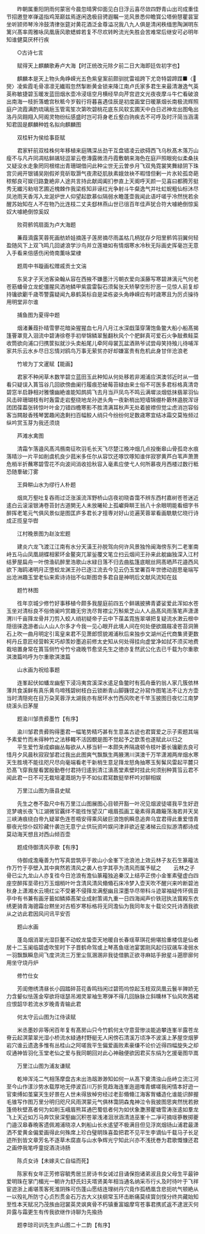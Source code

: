<!-- { "loadSidebar": true } -->
　　昨朝属重阳阴雨何蒙宻今晨忽晴霁仰面见白日浮云喜尽敛四野青山出司成重佳节招邀登崒嵂遥指鸡笼巅兹焉遂闲逸极目骋遐瞩一览风景悉仰瞻寳公塔俯憇瞿昙室坐听颕师琴泠泠鼓清律张筵对黄花酒泛金尊溢况我八九人俱是清闲秩缅思陶渊明东篱兴髙率周雅咏凤凰唐风歌蟋蟀若复不尽欢转盻流光失胜会苦难常后继安可必明年知谁健莫厌杯行疾

　　○古诗七言

　　赋得天上麒麟歌寿卢大海【时正统改元除夕前二日大海即廷佐初字也】

　　麒麟本是天上物头角峥嵘光五色紫皇案前颇驯扰雷祖跨下尤竒特碧蹄蹀■〈爕〉凌紫霞毛骨凛凛无纎瑕忽然掣断黄金锁来降江南卢氏家多君生来最清澈逸气英英称敏捷碧玉暖发蓝田烟氷壶冷浸瑶空月横经早向芹宫逰文光夜夜摩斗牛伫看破浪出南海一枝折落蟾宫秋秪今岁毂行将暮喜遇佳辰是初度画堂日暖篆烟长南极流辉照庭户流霞满酌琉璃巵玉管鸾笙次第吹碧桃花底东风软玄圃天中白日迟神龙出图龟出洛丹凤翱翔入阿阁灵物纷纭感盛时岂可将身老丘壑白驹疾去不可呼及时汗简当涵濡知君固是麒麟种姓名拟向麒麟图

　　双桂轩为侯给事臣赋

　　君家轩前双桂株何年移植来庭隅深丛劲干互盘错凌云欲碍西飞乌秋髙木落万山瘦不与凡卉同凋枯鲜飊轻逗翠云卷漙露微渍丹霞敷朝来海色在庭戸照眼宛似柔桑扶又疑没水走象罔同根绾出青珊瑚借问此种尘世无云曽歩月飞双鳬霓裳笑舞緑阴下珠宫贝阙开银铺吴刚假斧竞斫取灏气夜肃砭肌肤素娥敛袂不暇惜但剰一片氷轮孤竒葩秾郁良可娱归路夐絶非人途共言持此献阊阖扪参直上天阍呼天颜一见喜曰都腾芳挺秀无纎污勑培艺圃近槐棘作我梁栋知非诬红光争射斗牛粲逸气并吐虹蜺粗仙标沐尽凤池雨天香泻入龙涎炉世人仰望起歆慕似隔弱水瞻蓬壶我闻此语吁嗟乎冷然恍若余醒苏始知在人不在物乃比连枝二丈夫郄林燕山世已徂百年佳声犹合符大噱絶倒惊奚奴大噱絶倒惊奚奴

　　败荷鹡鸰扇面为卢大海题

　　蒹葭滴露芙蓉死画舫娇娃摘莲子莲房摘尽雨盖枯几柄犹存夕阳里鹡鸰羽翼何轻盈随风下上双飞鸣几回谑浪学沙鸟并立莲塘如有情烟寒水冷秋无际画史挥毫岂无意入手看来倍感伤闲倚南薫咏棠棣

　　题周中书璇画松赠戚贡士文湍

　　东吴才子天池客染翰从容在西掖不嫌墨汁污朝衣爱向溪藤写寒碧淋漓元气何老苍筋蟠骨立龙蛇僵腥风洒地鳞甲紫震雷裂石须髯张夭矫拏空形狞恶一见惊人前复却持镵欲劚千歳苓警露疑闻九皋鹤英标自是梁栋姿头角峥嵘应有时歳寒且为厉贞操待用明堂非尔谁

　　捕鱼图为夏得中题

　　烟渚蒹葭扑晴雪蓼花暗染猩猩血七月八月江水深戱藻穿蒲饱鱼鳖大船小船髙揭篷罾罩竞入洄流中碧涛徐卷手初举锦鳞翠鬛翻秋风个个肥鲜真可爱石火争敲煮鲑菜收筒欲向浦口归携筐拟就沙头卖船尾儿牵阿母裳瓦盆酒熟爷试尝母笑持飱儿待哺浑家共乐云水乡尽日忘情对鸥鸟万事无萦贫亦好却嫌富贵有危机此身甘伴沧浪老

　　竹坡为丁文暹赋【能画】

　　君家不种闲草木数竿碧立蓝田玉此种知从何处移若非湘浦应淇澳邻近时从一借看只疑误入篔筜谷几回欲傍曲阑行履痕恐破莓苔緑由来士俗不可医多君标格真清竒碧窓半启静相对雅懐幽絶谁能知鹧鸪飞去月当戸凤鸟不鸣云满墀淡烟低抹翡翠羽仙风击碎珊瑚枝有时轰雷走岩壑绕地龙孙迸头角一夜新梢出短墙锦绷朴簌林邉脱浑讶团团葆葢张转惊叶叶金刀错四檐寒影不胜清满耳秋声无处着披襟但觉尘虑消岂容俗客当闗敲香残琴罢趣闲逸剩扫百幅鲛人绡只今纷纷何足数歳寒宜结冰霜交莫恠频过纵吟赏玉芽为我还须烧

　　芦滩水禽图

　　清霜乍落邉风髙鸿鴈南征吹羽毛长天飞尽楚江晚冲烟几点投衡皋山骨孤竒水痕落晴沙一片平如削虞机良少菰米多任尔从容饮还啄饮啄知谁伴寂寥黄芦白苇声萧萧危梢半折蘸寒碧雪花不向波间消收拾秋容入毫素应使弋人何所慕夜月西楼过数行秪恐随羣破汀雾

　　王舜畊山水为缪行人朴题

　　烟岚万壑吐复吞雨过泛涨溪流浑野桥山店夜初晓杳霭不辨东西村嘉树苍苍迷近逺白云滚滚银涛卷苔封古道閴无人未放曦轮上孤巘舜畊王翁八十余眼明能看细字书醉挥老笔元气俱风景似是图匡庐多君长才擅専对好山览遍芙蓉翠看画駪駪忆晓行诗成正揽皇华辔

　　江村晚景图为赵汝宏题

　　建炎六龙飞渡江江南有水分天潢王孙脱驾向何许风景独怜闽海傍东列二老峯南峙五马山凤凰胡蝶相萦环金鳌突兀翠釡覆文笔立扫云烟间王孙来此躭幽独深入江村结萝屋扁舟一叶傍渔矶醉里浩歌山水緑日落不归去曲肱篷底眠丝网髙晒芦花邉西风欲下海鸥渚明月正堕蛟龙渊王孙已逐江流去今见云仍玉堂署百年世徳动遐思毫端写出沧洲趣玉堂老仙来索诗诗拙不似斯图竒多君自是神明后文献风流知在兹

　　题竹林图

　　徃年京城少修竹好事移植今颇多我屋庭前四五个鲜飊披拂青婆娑爱此浑如水苍玉坐对清标良不俗倚阑吟赏趣无穷洗尽胷襟尘万斛紫芝山人人品髙风雨落笔声潇潇渭川千亩箨龙骨并刀剪入蛟人绡初疑帝子云中下葆盖霓旌翠堪把复疑流水潄云根中隠徂徕逸游者山人山人尔多才今我一见心眼开此境人间在何处便欲蹑屐凌苍苔洞箫石上吹一曲月明定引鸾皇来君不见萧郎惯貌湘浦秋后来独歩文湖州近代商集贤更数柯丹丘意匠经营斡天巧却羡妙墨追前修太史知从何处得挂向虚堂净如拭不须买地费栽培置身常在篔筜侧竹兮竹兮歳晚节愈坚先生之徳亦复然武公化去已千载为尔重歌淇澳篇呜呼为尔重歌淇澳篇

　　山水画为祝给事题

　　连峯起伏如蟠龙幽壑下浸冯夷宫溪深水逺足鱼鳖时有孤舟垂钓翁人家几簇依林薄共食溪鲜有真乐黄鸟啼残碧树枝白云锁断青山脚籛铿之孙冩作图笔法不让方方壶当时清隠宛在目万朶芙蓉浮太湖我亦有居环水竹西风吹老千竿玉披图日夜忆江南梦绕溪头旧茅屋

　　题渝川邹贵彛墨竹【有序】

　　渝川邹君贵彛购得墨君一幅笔势精巧甚有生意盖古迹也君寳爱之示子索题其端予素爱竹而未得种竹之法移輙不活因覩是图不觉起予之歆羡也遂赋此以归之
　　平生爱竹渐成癖幽丛每欲从人移当轩一本颇失养隔歳顿令枝叶萎长镵劚去良可惜月夕风晨秋寂寂邹君过我出此图爽气飘飘生两腋渭川淇澳千万竿潇湘两岸烟水寒天生胜境不能往咫尺尽向毫端看老干新梢生意足箨龙怒角抽寒玉髣髴风雷起平麓只恐髙飞穿我屋看罢殷勤卷付君持归逺到清江濆髙堂素壁时挂此何须别种篔筜云君不闻此君一日不可无栽培灌溉胡为乎不如似君冩数挺举杯吟对聊相娱

　　万里江山图为唐县史赋

　　先生之巻不盈尺中有万里江山图展图心目顿开豁一叶况见烟波徒嗟我平生好逰览梦魂长夜飞江湖微官覊绊不能徃怅望汉广峨眉孤画工毫素得真趣簸荡海若并天吴三峡涛痕绕白帝九疑翠色连苍梧安得乘风破巨浪饱帆瞬息追奔乌宜君得此重爱惜青藜夜光惊仆奴珍藏什袭岂无意宁止供玩资吟娱问津非欲近星渚梯云应拟游清都诗成莫动海天想且对西山倾百壶

　　题成侍御清风亭歌【有序】

　　侍御成澹庵善为竹写真尝筑亭于故山小金峯下沧浪池上效云林子友石生篆籕法作万竹于亭壁入其中爽然若清风之袭人也字其亭为清风而属予赋之
　　云林之子骨已尘九龙山人亦复徃今日沧浪有澹仙篆籕独追秦汉上结亭正傍小金峯素璧虚白四座空醉挥垩帚扫万玉烟梢叶叶含清风清风翛翛石床冷梦入壶天吹不醒兴来吟断碧池秋身上潇湘水云境红尘不受暑不侵箨龙满壑幽且深墨华尽带科斗迹翠袖疑传环佩音亭中有书兼有画牙籖如鳞揷髙架业成射策谒九重一日四海闻声价铁冠执法寳殿东衣绣更骑青海骢霜台黙坐对古栢岁寒标格将无同澹仙为我同年友十载论交托诗酒我欲从之访此君因风问讯平安否

　　题山水画

　　蓬岛烟消翠光湿巨鳌不动蛟龙蛰壶天地暖自长春瑶草琪花俯堪拾重楼信是仙者居十二玉阑临碧虚吹笙时下子晋鹤命驾或上琴髙鱼瑶池宴罢刚风起归驭飊车凌弱水一羽飘飘瞬息间飞度洪流三万里尘氛溷溷非我徒借鹏正欲寻麻姑手掀星斗遡廖廓何用坐守烧丹炉

　　修竹仕女

　　芳闺倦绣清昼长小园踏碎苔花香鸣珰闲过碧筠坞惊起玉枝双凤凰云鬟半亸娇无力含颦似怯莲金窄欲将瑶瑟吊湘灵翠袖生寒弹不得几回脉脉立斜曛林下仙风吹茜裙应恨韶华若流水岁晚青青输此君

　　何太守云山图为江侍读赋

　　米丞墨妙非等闲百年复有髙房山只今竹鹤何太守意营惨淡能追攀连峯半露苍龙脊云起溟蒙翠光湿小桥流水緑通村野艇无人闲傍石清溪万顷净不波溪上茅屋空烟萝岩穴谁云遗逸多惟有丛桂山之阿嗟我平生偏爱画败素豪缣不论价近得四幅旋失之却叹通神皆羽化玉堂老仙之爱与我同朝回对此心神融便欲因君买东绢为乞援毫图华嵩

　　万里江山图为浦友谦赋

　　乾坤浑沌二气相荡摩盘古未出浩刼渺渺知如何一从髙下奠清浊山岳峙立流江河至今山作漾沙势水载厚地无停波百川万折竞趋海连峯迤逦堆青螺嗟我闲情本好逰一官束缚如茧窠天生好景在人世未得放棹穷经过老彭翛翛江海客胷蟠造化谁能识醉握毛锥写作图万里分明归咫尺风雨溟蒙元气俱林霭阴森鬼神泣令我披图思爽然恍若掀篷倚秋壁髙者何为如削玉峨眉熊耳通巴蜀低者何为如伏象灔滪瞿塘雪涛涨逺如羣龙飞上天近如万马奔饮泉深壑幽沉积苍翠浅渚洄洑涵清涟巫峯十二凈可摘瑶篸散掷夔门邉汉皋春晩客遗佩湘浦晓凉人刺船山长水逺望不极满目但见浮岚烟钖山浦君最潇洒不爱黄金偏爱画得此何殊席上珍白璧眀珠喜盈把君不见平生李谪仙千载马子长足迹所到皆文章芳名不逐草木腐直与山水争辉光宁知此兴亦不浅抚巻为君歌慨慷还君之画停我笔呼童捉酒浇诗肠

　　陈贞女诗【未嫁夫亡自缢而死】

　　陈家有女年正芳修容毓秀居兰房诗书女诫过目诵保抱诸弟淑且良父母生平最钟爱明珠在掌门楣光一朝许为舒氏妇夫壻贤美年相当通名纳采币行乆及时待叶于飞祥宦逰浙上甫堪羡客死淮阴殊可伤蓬山愿结连理树丹穴竟作孤栖凰含悲扼吭气顿絶从一以殁礼所防寸心贞烈贯金石万古大义扶纲常玉环击断痛莫续寳剑悮分终共藏始知至性本天赋况乃茂族由冠裳英灵飒爽骨不朽镇重富媪摩穹苍事君携贰返不逮泯灭何异露与霜更生有传我欲继作诗聊为先揄扬

　　题李琼司训先生庐山图二十二韵【有序】

